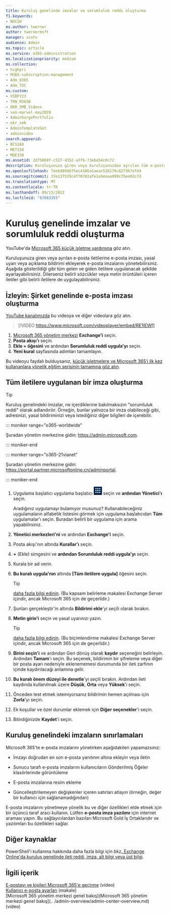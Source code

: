 ```yaml
---
title: Kuruluş genelinde imzalar ve sorumluluk reddi oluşturma
f1.keywords:
- NOCSH
ms.author: twerner
author: twernermsft
manager: scotv
audience: Admin
ms.topic: article
ms.service: o365-administration
ms.localizationpriority: medium
ms.collection:
- highpri
- M365-subscription-management
- Adm_O365
- Adm_TOC
ms.custom:
- VSBFY23
- TRN_M365B
- OKR_SMB_Videos
- seo-marvel-may2020
- AdminSurgePortfolio
- okr_smb
- AdminTemplateSet
- adminvideo
search.appverid:
- BCS160
- MET150
- MOE150
ms.assetid: 2d75860f-c527-4352-a7f6-73eba54c0c72
description: Kuruluşunuza giren veya kuruluşunuzdan ayrılan tüm e-posta iletileri için yasal uyarılar veya açıklama bildirimleri de dahil olmak üzere e-posta imzalarını yönetin.
ms.openlocfilehash: 7eebd09d675ec4186a1aeac526176c627367efd4
ms.sourcegitcommit: 37e137535c4f70702afe1a5eeaa899c75ee02cfd
ms.translationtype: MT
ms.contentlocale: tr-TR
ms.lasthandoff: 09/13/2022
ms.locfileid: "67663355"
---
```

# <a name="create-organization-wide-signatures-and-disclaimers"></a>Kuruluş genelinde imzalar ve sorumluluk reddi oluşturma

YouTube'da [Microsoft 365 küçük işletme yardımına](https://go.microsoft.com/fwlink/?linkid=2197659) göz atın.

 Kuruluşunuza giren veya ayrılan e-posta iletilerine e-posta imzası, yasal uyarı veya açıklama bildirimi ekleyerek e-posta imzalarını yönetebilirsiniz. Aşağıda gösterildiği gibi tüm gelen ve giden iletilere uygulanacak şekilde ayarlayabilirsiniz. Dilerseniz belirli sözcükler veya metin örüntüleri içeren iletiler gibi belirli iletilere de uygulayabilirsiniz.

## <a name="watch-create-a-company-wide-email-signature"></a>İzleyin: Şirket genelinde e-posta imzası oluşturma
  
[YouTube kanalımızda](https://go.microsoft.com/fwlink/?linkid=2198031) bu videoya ve diğer videolara göz atın.

> [!VIDEO https://www.microsoft.com/videoplayer/embed/RE1IEWf] 

1. <a href="https://go.microsoft.com/fwlink/p/?linkid=2024339" target="_blank">Microsoft 365 yönetim merkezi</a> **Exchange'i** seçin.
1. **Posta akışı'ı** seçin.
1. **Ekle + öğesini** ve ardından **Sorumluluk reddi uygula'yı** seçin.
1. **Yeni kural** sayfasında adımları tamamlayın. 

Bu videoyu faydalı bulduysanız, [küçük işletmelere ve Microsoft 365’i ilk kez kullananlara yönelik eğitim serisinin tamamına göz atın](../../business-video/index.yml).

## <a name="create-a-signature-that-applies-to-all-messages"></a>Tüm iletilere uygulanan bir imza oluşturma

> [!TIP]
> Kuruluş genelindeki imzalar, ne içerdiklerine bakılmaksızın "sorumluluk reddi" olarak adlandırılır. Örneğin, bunlar yalnızca bir imza olabileceği gibi, adresinizi, yasal bildiriminizi veya istediğiniz diğer bilgileri de içerebilir.
    
::: moniker range="o365-worldwide"

Şuradan yönetim merkezine gidin: <a href="https://go.microsoft.com/fwlink/p/?linkid=2024339" target="_blank">https://admin.microsoft.com</a>.

::: moniker-end

::: moniker range="o365-21vianet"

Şuradan yönetim merkezine gidin: <a href="https://go.microsoft.com/fwlink/p/?linkid=850627" target="_blank">https://portal.partner.microsoftonline.cn/adminportal</a>.

::: moniker-end

1. Uygulama başlatıcı uygulama başlatıcı ![simgesini](../../media/7502f4ec-3c9a-435d-a7b4-b9cda85189a7.png) seçin ve **ardından Yönetici'ı** seçin.
   
    Aradığınız uygulamayı bulamıyor musunuz? Kullanabileceğiniz uygulamaların alfabetik listesini görmek için uygulama başlatıcıdan **Tüm** uygulamalar'ı seçin. Buradan belirli bir uygulama için arama yapabilirsiniz. 
    
2. **Yönetici merkezleri'ni** ve ardından **Exchange'i** seçin.
    
3. Posta akışı'nın altında **Kurallar'ı** seçin.
    
4. **+** (Ekle) simgesini ve **ardından Sorumluluk reddi uygula'yı** seçin.
    
5. Kurala bir ad verin.
    
6. **Bu kuralı uygula'nın** altında **[Tüm iletilere uygula]** öğesini seçin.
    
    > [!TIP]
    > [daha fazla bilgi edinin](/Exchange/policy-and-compliance/mail-flow-rules/signatures#Scoping). (Bu kapsam belirleme makalesi Exchange Server içindir, ancak Microsoft 365 için de geçerlidir.) 
  
7. Şunları gerçekleştir'in altında **Bildirimi ekle**'yi seçili olarak bırakın. 
    
8.  **Metin girin'i** seçin ve yasal uyarınızı yazın. 
    
    > [!TIP]
    > [daha fazla bilgi edinin](/Exchange/policy-and-compliance/mail-flow-rules/signatures#FormatDisclaimer). (Bu biçimlendirme makalesi Exchange Server içindir, ancak Microsoft 365 için de geçerlidir.) 

9. **Birini seçin'i** ve ardından Geri dönüş olarak **kaydır** seçeneğini belirleyin. Ardından **Tamam**'ı seçin. Bu seçenek, bildirimin bir şifreleme veya diğer bir posta ayarı nedeniyle eklenememesi durumunda bir ileti zarfının içinde kaydırılacağı anlamına gelir.
    
10. **Bu kuralı önem düzeyi ile denetle**'yi seçili bırakın. Ardından ileti kaydında kullanılmak üzere **Düşük**, **Orta** veya **Yüksek**'i seçin. 
    
11. Önceden test etmek istemiyorsanız bildirimin hemen açılması için **Zorla**'yı seçin. 
    
12. Ek koşullar ve özel durumlar eklemek için **Diğer seçenekler**'i seçin. 
    
13. Bitirdiğinizde **Kaydet**'i seçin. 
    
## <a name="limitations-of-organization-wide-signatures"></a>Kuruluş genelindeki imzaların sınırlamaları

Microsoft 365'te e-posta imzalarını yönetirken aşağıdakileri yapamazsınız:
  
- İmzayı doğrudan en son e-posta yanıtının altına ekleyin veya iletin
    
- Sunucu tarafı e-posta imzalarını kullanıcıların Gönderilmiş Öğeler klasörlerinde görüntüleme
    
- E-posta imzalarına resim ekleme
    
- Güncelleştirilemeyen değişkenler içeren satırları atlayın (örneğin, değer bir kullanıcı için sağlanamadığından)
    
E-posta imzalarını yönetmeye yönelik bu ve diğer özellikleri elde etmek için bir üçüncü taraf aracı kullanın. Lütfen **e-posta imza yazılımı** için internet araması yapın. Bu sağlayıcılardan bazıları Microsoft Gold İş Ortaklarıdır ve yazılımları bu özellikleri sağlar. 
  
## <a name="more-resources"></a>Diğer kaynaklar

PowerShell'i kullanma hakkında daha fazla bilgi için bkz[. Exchange Online'da kuruluş genelinde ileti reddi, imza, alt bilgi veya üst bilgi](/exchange/security-and-compliance/mail-flow-rules/disclaimers-signatures-footers-or-headers).

## <a name="related-content"></a>İlgili içerik

[E-postayı ve kişileri Microsoft 365'e geçirme](migrate-email-and-contacts-admin.md) (video)\
[Kullanıcı e-posta ayarları](../email/office-365-user-email-settings.md) (makale)\
[Microsoft 365 yönetim merkezi genel bakış](Microsoft 365 yönetim merkezi genel bakış](.. /admin-overview/admin-center-overview.md) (video)

